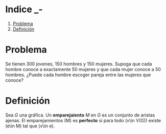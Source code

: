 <head>
<script src='https://cdn.mathjax.org/mathjax/latest/MathJax.js?config=TeX-AMS-MML_HTMLorMML'></script> 
</head>



# Indice _-

1.  [Problema](#orgda31252)
2.  [Definición](#org9ff9d16)



<a id="orgda31252"></a>

# Problema

Se tienen 300 jovenes, 150 hombres y 150 mujeres. Supoga que cada
hombre conoce a exactamente 50 mujeres y que cada mujer conoce a 50
hombres. ¿Puede cada hombre escoger pareja entre las mujeres que
conoce?


<a id="org9ff9d16"></a>

# Definición

Sea $G$ una gráfica. Un **emparejaiento** $M$ en $G$ es un
conjunto de aristas ajenas.
El emparejamientos \(M\) es **perfecto** si para todo \(v\in V(G)\)
existe \(e\in M\) tal que \(v\in e\).




